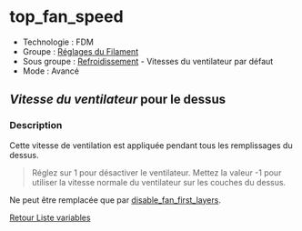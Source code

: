 # top_fan_speed

* Technologie : FDM
* Groupe : [Réglages du Filament](../filament_settings/filament_settings.md)
* Sous groupe : [Refroidissement](../filament_settings/filament_settings.md#refroidissement) - Vitesses du ventilateur par défaut
* Mode : Avancé

## *Vitesse du ventilateur* pour le dessus

### Description

Cette vitesse de ventilation est appliquée pendant tous les remplissages du dessus.

> Réglez sur 1 pour désactiver le ventilateur.
> Mettez la valeur -1 pour utiliser la vitesse normale du ventilateur sur les couches du dessus.

Ne peut être remplacée que par [disable_fan_first_layers](disable_fan_first_layers.md).

[Retour Liste variables](variable_list.md)